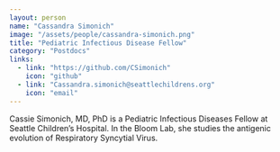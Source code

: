 ```yaml
---
layout: person
name: "Cassandra Simonich"
image: "/assets/people/cassandra-simonich.png"
title: "Pediatric Infectious Disease Fellow"
category: "Postdocs"
links:
  - link: "https://github.com/CSimonich"
    icon: "github"
  - link: "Cassandra.simonich@seattlechildrens.org"
    icon: "email"
---
```


Cassie Simonich, MD, PhD is a Pediatric Infectious Diseases Fellow at Seattle Children’s Hospital. In the Bloom Lab, she studies the antigenic evolution of Respiratory Syncytial Virus.
